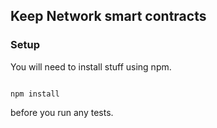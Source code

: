 ## Keep Network smart contracts

### Setup

You will need to install stuff using npm.

```

npm install

```

before you run any tests.


